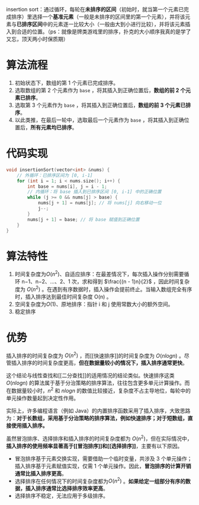 insertion sort：通过循环，每轮在**未排序的区间**（初始时，就当第一个元素已完成排序）里选择一个**基准元素**（一般是未排序的区间里的第一个元素），并将该元素与**已排序区间**中的元素逐一比较大小（一般由大到小进行比较），并将该元素插入到合适的位置。（ps：就像是牌类游戏里的排序，扑克的大小顺序我真的是学了又忘，顶天两小时保质期）
# 算法流程
1. 初始状态下，数组的第 1 个元素已完成排序。
2. 选取数组的第 2 个元素作为 `base` ，将其插入到正确位置后，**数组的前 2 个元素已排序**。
3. 选取第 3 个元素作为 `base` ，将其插入到正确位置后，**数组的前 3 个元素已排序**。
4. 以此类推，在最后一轮中，选取最后一个元素作为 `base` ，将其插入到正确位置后，**所有元素均已排序**。

# 代码实现
```cpp
void insertionSort(vector<int> &nums) {
    // 外循环：已排序区间为 [0, i-1]
    for (int i = 1; i < nums.size(); i++) {
        int base = nums[i], j = i - 1;
        // 内循环：将 base 插入到已排序区间 [0, i-1] 中的正确位置
        while (j >= 0 && nums[j] > base) {
            nums[j + 1] = nums[j]; // 将 nums[j] 向右移动一位
            j--;
        }
        nums[j + 1] = base; // 将 base 赋值到正确位置
    }
}
```

# 算法特性
1. 时间复杂度为$O(n^2)$、自适应排序：在最差情况下，每次插入操作分别需要循环 n−1、n−2、…、2、1 次，求和得到 $\frac{(n - 1)n}{2}$ ，因此时间复杂度为 $O(n^2)$ 。在遇到有序数据时，插入操作会提前终止。当输入数组完全有序时，插入排序达到最佳时间复杂度 O(n) 。
2.  空间复杂度为$O(1)$、原地排序：指针 i 和 j 使用常数大小的额外空间。
3. 稳定排序

# 优势
插入排序的时间复杂度为 $O(n^2)$ ，而[[快速排序]]的时间复杂度为 $O(nlog⁡n)$ 。尽管插入排序的时间复杂度更高，**但在数据量较小的情况下，插入排序通常更快**。

这个结论与线性查找和[[二分查找]]的适用情况的结论类似。快速排序这类$O(nlog⁡n)$ 的算法属于基于分治策略的排序算法，往往包含更多单元计算操作。而在数据量较小时，$n^2$ 和 $nlog⁡n$ 的数值比较接近，复杂度不占主导地位，每轮中的单元操作数量起到决定性作用。

实际上，许多编程语言（例如 Java）的内置排序函数采用了插入排序，大致思路为：**对于长数组，采用基于分治策略的排序算法，例如快速排序；对于短数组，直接使用插入排序。**

虽然冒泡排序、选择排序和插入排序的时间复杂度都为 $O(n^2)$，但在实际情况中，**插入排序的使用频率显著高于[[冒泡排序]]和[[选择排序]]**，主要有以下原因。
- 冒泡排序基于元素交换实现，需要借助一个临时变量，共涉及 3 个单元操作；插入排序基于元素赋值实现，仅需 1 个单元操作。因此，**冒泡排序的计算开销通常比插入排序更高**。
- 选择排序在任何情况下的时间复杂度都为$O(n^2)$ 。**如果给定一组部分有序的数据，插入排序通常比选择排序效率更高**。
- 选择排序不稳定，无法应用于多级排序。